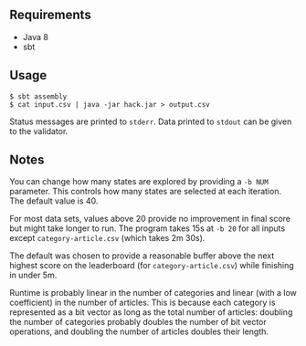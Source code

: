 ## Requirements

* Java 8
* sbt

## Usage

    $ sbt assembly
    $ cat input.csv | java -jar hack.jar > output.csv

Status messages are printed to `stderr`. Data printed to `stdout` can be given
to the validator.

## Notes

You can change how many states are explored by providing a `-b NUM` parameter.
This controls how many states are selected at each iteration. The default value
is 40.

For most data sets, values above 20 provide no improvement in final score but
might take longer to run. The program takes 15s at `-b 20` for all inputs except
`category-article.csv` (which takes 2m 30s).

The default was chosen to provide a reasonable buffer above the next highest score
on the leaderboard (for `category-article.csv`) while finishing in under 5m.

Runtime is probably linear in the number of categories and linear (with a low
coefficient) in the number of articles. This is because each category is
represented as a bit vector as long as the total number of articles: doubling
the number of categories probably doubles the number of bit vector operations,
and doubling the number of articles doubles their length.

